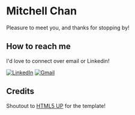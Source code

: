# Mitchell Chan

Pleasure to meet you, and thanks for stopping by!

## How to reach me

I'd love to connect over email or Linkedin!

<a href="https://www.linkedin.com/in/mitchellkchan">![LinkedIn](https://img.shields.io/badge/LinkedIn-0077B5?style=for-the-badge&logo=linkedin&logoColor=white)</a>
<a href="mailto:mitchellkchan@gmail.com">![Gmail](https://img.shields.io/badge/Gmail-D14836?style=for-the-badge&logo=gmail&logoColor=white)</a>

## Credits

Shoutout to [HTML5 UP](http://html5up.net/) for the template!
